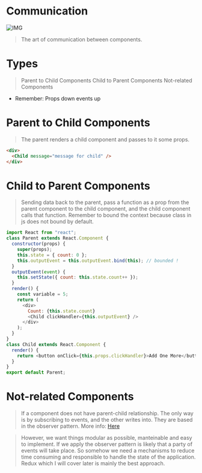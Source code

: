 # Communication

![IMG](https://media.giphy.com/media/AGhJK54sWB5io/giphy.gif)

> The art of communication between components.

# Types

> Parent to Child Components
> Child to Parent Components
> Not-related Components

* Remember: Props down events up

# Parent to Child Components

> The parent renders a child component and passes to it some props.

```html
<div>
  <Child message="message for child" />
</div>
```

# Child to Parent Components

> Sending data back to the parent, pass a function as a prop from the parent component to the child component, and the child component calls that function. Remember to bound the context because class in js does not bound by default.

```javascript
import React from "react";
class Parent extends React.Component {
  constructor(props) {
    super(props);
    this.state = { count: 0 };
    this.outputEvent = this.outputEvent.bind(this); // bounded !
  }
  outputEvent(event) {
    this.setState({ count: this.state.count++ });
  }
  render() {
    const variable = 5;
    return (
      <div>
        Count: {this.state.count}
        <Child clickHandler={this.outputEvent} />
      </div>
    );
  }
}
class Child extends React.Component {
  render() {
    return <button onClick={this.props.clickHandler}>Add One More</button>;
  }
}
export default Parent;
```

# Not-related Components

> If a component does not have parent-child relationship. The only way is by subscribing to events, and the other writes into. They are based in the observer pattern. More info: [Here](https://github.com/millermedeiros/js-signals/wiki/Comparison-between-different-Observer-Pattern-implementations)

> However, we want things modular as possible, manteinable and easy to implement. If we apply the observer pattern is likely that a party of events will take place. So somehow we need a mechanisms to reduce time consuming and responsible to handle the state of the application. Redux which I will cover later is mainly the best approach.

